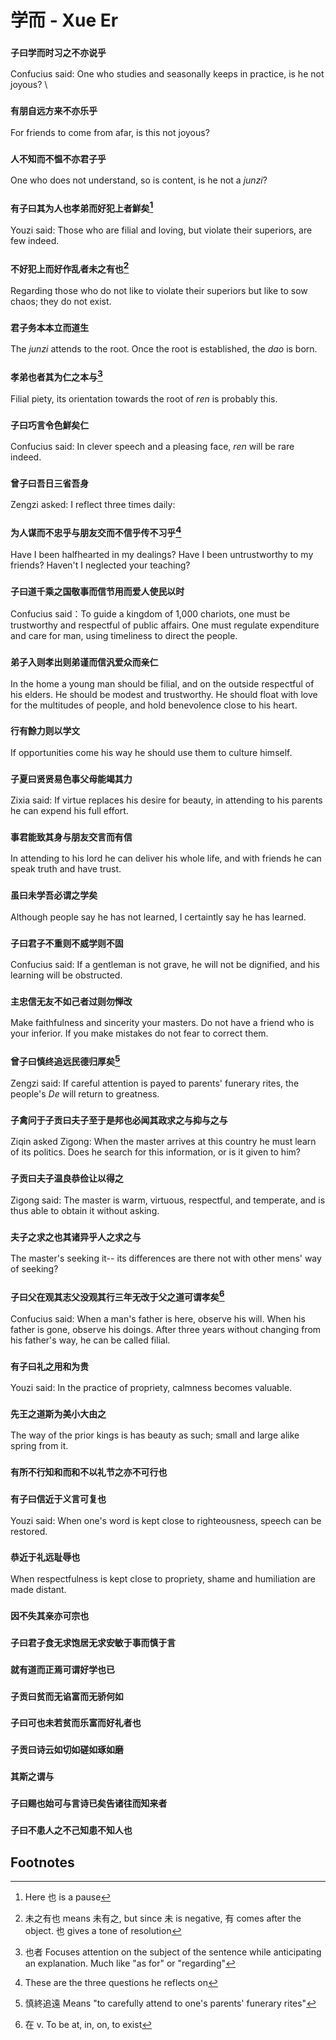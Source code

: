 # 学而 - Xue Er
### `子曰学而时习之不亦说乎`
Confucius said: One who studies and seasonally keeps in practice, is he not joyous? \
### `有朋自远方来不亦乐乎`
For friends to come from afar, is this not joyous?
### `人不知而不愠不亦君子乎`
One who does not understand, so is content, is he not a *junzi*?
### `有子曰其为人也孝弟而好犯上者鮮矣`[^1]
Youzi said: Those who are filial and loving, but violate their superiors, are few indeed.
### `不好犯上而好作乱者未之有也`[^2]
Regarding those who do not like to violate their superiors but like to sow chaos; they do not exist.
### `君子务本本立而道生`
The *junzi* attends to the root. Once the root is established, the *dao* is born.
### `孝弟也者其为仁之本与`[^3]
Filial piety, its orientation towards the root of *ren* is probably this.
### `子曰巧言令色鮮矣仁`
Confucius said: In clever speech and a pleasing face, *ren* will be rare indeed.
### `曾子曰吾日三省吾身`
Zengzi asked: I reflect three times daily:
### `为人谋而不忠乎与朋友交而不信乎传不习乎`[^4]
Have I been halfhearted in my dealings? Have I been untrustworthy to my friends? Haven't I neglected your teaching?
### `子曰道千乘之国敬事而信节用而爱人使民以时`
Confucius said：To guide a kingdom of 1,000 chariots, one must be trustworthy and respectful of public affairs. One must regulate expenditure and care for man, using timeliness to direct the people.
### `弟子入则孝出则弟谨而信汎爱众而亲仁`
In the home a young man should be filial, and on the outside respectful of his elders. He should be modest and trustworthy. He should float with love for the multitudes of people, and hold benevolence close to his heart.
### `行有餘力则以学文`
If opportunities come his way he should use them to culture himself.
### `子夏曰贤贤易色事父母能竭其力`
Zixia said: If virtue replaces his desire for beauty, in attending to his parents he can expend his full effort.
### `事君能致其身与朋友交言而有信`
In attending to his lord he can deliver his whole life, and with friends he can speak truth and have trust.
### `虽曰未学吾必谓之学矣`
Although people say he has not learned, I certaintly say he has learned.
### `子曰君子不重则不威学则不固`
Confucius said: If a gentleman is not grave, he will not be dignified, and his learning will be obstructed.
### `主忠信无友不如己者过则勿惮改`
Make faithfulness and sincerity your masters. Do not have a friend who is your inferior. If you make mistakes do not fear to correct them.
### `曾子曰慎终追远民德归厚矣`[^5]
Zengzi said: If careful attention is payed to parents' funerary rites, the people's *De* will return to greatness.
### `子禽问于子贡曰夫子至于是邦也必闻其政求之与抑与之与`
Ziqin asked Zigong: When the master arrives at this country he must learn of its politics. Does he search for this information, or is it given to him? 
### `子贡曰夫子温良恭俭让以得之`
Zigong said: The master is warm, virtuous, respectful, and temperate, and is thus able to obtain it without asking.
### `夫子之求之也其诸异乎人之求之与`
The master's seeking it-- its differences are there not with other mens' way of seeking?
### `子曰父在观其志父没观其行三年无改于父之道可谓孝矣`[^6]
Confucius said: When a man's father is here, observe his will. When his father is gone, observe his doings. After three years without changing from his father's way, he can be called filial.
### `有子曰礼之用和为贵`
Youzi said: In the practice of propriety, calmness becomes valuable.
### `先王之道斯为美小大由之`
The way of the prior kings is has beauty as such; small and large alike spring from it. 
### `有所不行知和而和不以礼节之亦不可行也`

### `有子曰信近于义言可复也`
Youzi said: When one's word is kept close to righteousness, speech can be restored.
### `恭近于礼远耻辱也`
When respectfulness is kept close to propriety, shame and humiliation are made distant.
### `因不失其亲亦可宗也`
### `子曰君子食无求饱居无求安敏于事而慎于言`
### `就有道而正焉可谓好学也已`
### `子贡曰贫而无谄富而无骄何如`
### `子曰可也未若贫而乐富而好礼者也`
### `子贡曰诗云如切如磋如琢如磨`
### `其斯之谓与`
### `子曰赐也始可与言诗已矣告诸往而知来者`
### `子曰不患人之不己知患不知人也`


## Footnotes
[^1]: Here 也 is a pause
[^2]: 未之有也 means 未有之, but since 未 is negative, 有 comes after the object. 也 gives a tone of resolution
[^3]: 也者 Focuses attention on the subject of the sentence while anticipating an explanation. Much like "as for" or "regarding"
[^4]: These are the three questions he reflects on
[^5]: 慎終追遠 Means "to carefully attend to one's parents' funerary rites"
[^6]: 在 v. To be at, in, on, to exist
